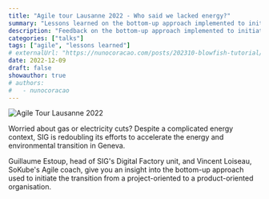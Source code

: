 ```yaml
---
title: "Agile tour Lausanne 2022 - Who said we lacked energy?"
summary: "Lessons learned on the bottom-up approach implemented to initiate the transition from a project-oriented to a product-oriented organisation."
description: "Feedback on the bottom-up approach implemented to initiate the transition from a project-oriented to a product-oriented organisation."
categories: ["talks"]
tags: ["agile", "lessons learned"]
# externalUrl: "https://nunocoracao.com/posts/202310-blowfish-tutorial/"
date: 2022-12-09
draft: false
showauthor: true
# authors:
#   - nunocoracao
---
```


![Agile Tour Lausanne 2022](/img/conference_agile-tour-lausanne_2022-800x450.png)

Worried about gas or electricity cuts? Despite a complicated energy context, SIG is redoubling its efforts to accelerate the energy and environmental transition in Geneva.

Guillaume Estoup, head of SIG's Digital Factory unit, and Vincent Loiseau, SoKube's Agile coach, give you an insight into the bottom-up approach used to initiate the transition from a project-oriented to a product-oriented organisation.